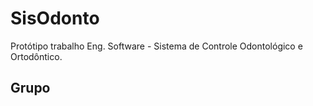 SisOdonto
=========

Protótipo trabalho Eng. Software - Sistema de Controle Odontológico e Ortodôntico.

Grupo
-----

